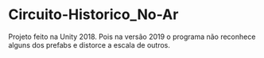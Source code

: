 # Circuito-Historico_No-Ar

Projeto feito na Unity 2018. Pois na versão 2019 o programa não reconhece alguns dos prefabs e distorce a escala de outros.
